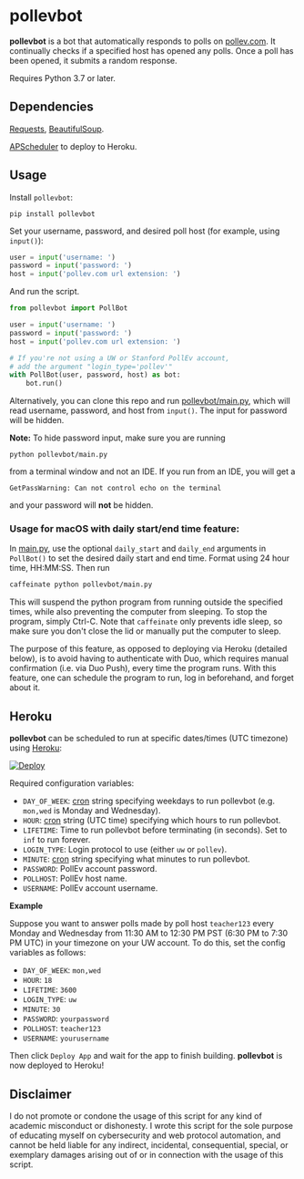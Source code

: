 # pollevbot

**pollevbot** is a bot that automatically responds to polls on [pollev.com](https://pollev.com/). 
It continually checks if a specified host has opened any polls. Once a poll has been opened, 
it submits a random response. 

Requires Python 3.7 or later.
## Dependencies

[Requests](https://pypi.org/project/requests/), 
[BeautifulSoup](https://pypi.org/project/beautifulsoup4/). 

[APScheduler](https://pypi.org/project/APScheduler/) to deploy to Heroku.

## Usage

Install `pollevbot`:
```
pip install pollevbot
```

Set your username, password, and desired poll host (for example, using `input()`):
```python
user = input('username: ')
password = input('password: ')
host = input('pollev.com url extension: ')
```

And run the script.
```python
from pollevbot import PollBot

user = input('username: ')
password = input('password: ')
host = input('pollev.com url extension: ')

# If you're not using a UW or Stanford PollEv account,
# add the argument "login_type='pollev'"
with PollBot(user, password, host) as bot:
    bot.run()
```
Alternatively, you can clone this repo and run [pollevbot/main.py](pollevbot/main.py),
which will read username, password, and host from `input()`. The input for
password will be hidden.

**Note:** To hide password input, make sure you are running
```
python pollevbot/main.py
```
from a terminal window and not an IDE. If you run from an IDE, you will get a
```
GetPassWarning: Can not control echo on the terminal
```
and your password will **not** be hidden.

### Usage for macOS with daily start/end time feature:
In [main.py](pollevbot/main.py), use the optional `daily_start` and
`daily_end` arguments in `PollBot()` to set the desired daily start and end
time. Format using 24 hour time, HH:MM:SS. Then run
```bash
caffeinate python pollevbot/main.py
```
This will suspend the python program from running outside the specified times,
while also preventing the computer from sleeping. To stop the program, simply
Ctrl-C. Note that `caffeinate` only prevents idle sleep, so make sure you
don't close the lid or manually put the computer to sleep.

The purpose of this feature, as opposed to deploying via Heroku (detailed
below), is to avoid having to authenticate with Duo, which requires manual
confirmation (i.e. via Duo Push), every time the program runs. With this
feature, one can schedule the program to run, log in beforehand, and forget
about it.

## Heroku

**pollevbot** can be scheduled to run at specific dates/times (UTC timezone) using [Heroku](http://heroku.com/):

[![Deploy](https://www.herokucdn.com/deploy/button.svg)](https://heroku.com/deploy?template=https://github.com/danielqiang/pollevbot)

Required configuration variables:

* `DAY_OF_WEEK`: [cron](https://apscheduler.readthedocs.io/en/stable/modules/triggers/cron.html) string
specifying weekdays to run pollevbot (e.g. `mon,wed` is Monday and Wednesday).
* `HOUR`: [cron](https://apscheduler.readthedocs.io/en/stable/modules/triggers/cron.html) string
(UTC time) specifying which hours to run pollevbot.
* `LIFETIME`: Time to run pollevbot before terminating (in seconds). Set to `inf` to run forever.
* `LOGIN_TYPE`: Login protocol to use (either `uw` or `pollev`).
* `MINUTE`: [cron](https://apscheduler.readthedocs.io/en/stable/modules/triggers/cron.html) string
specifying what minutes to run pollevbot.
* `PASSWORD`: PollEv account password.
* `POLLHOST`: PollEv host name.
* `USERNAME`: PollEv account username.

**Example**

Suppose you want to answer polls made by poll host `teacher123` every Monday and Wednesday 
from 11:30 AM to 12:30 PM PST (6:30 PM to 7:30 PM UTC) in your timezone on your UW account. To do this, set the config 
variables as follows:

* `DAY_OF_WEEK`: `mon,wed`
* `HOUR`: `18`
* `LIFETIME`: `3600`
* `LOGIN_TYPE`: `uw`
* `MINUTE`: `30`
* `PASSWORD`: `yourpassword`
* `POLLHOST`: `teacher123`
* `USERNAME`: `yourusername`

Then click `Deploy App` and wait for the app to finish building. 
**pollevbot** is now deployed to Heroku! 

## Disclaimer

I do not promote or condone the usage of this script for any kind of academic misconduct 
or dishonesty. I wrote this script for the sole purpose of educating myself on cybersecurity 
and web protocol automation, and cannot be held liable for any indirect, incidental, consequential, 
special, or exemplary damages arising out of or in connection with the usage of this script.
